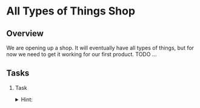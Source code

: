 # All Types of Things Shop

## Overview

We are opening up a shop. It will eventually have all types of things, but for now we need to get it working for our first product. TODO ...

## Tasks

1. Task

   <details>
   <summary>Hint:</summary>

   Hint

   </details>
